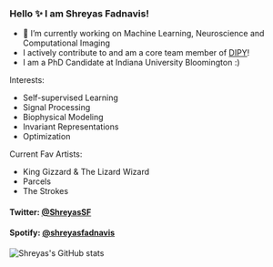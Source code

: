 ### Hello ✨  I am Shreyas Fadnavis!

- 🔭 I’m currently working on Machine Learning, Neuroscience and Computational Imaging
- I actively contribute to and am a core team member of [DIPY](https://dipy.org/)!
- I am a PhD Candidate at Indiana University Bloomington :)

Interests:
- Self-supervised Learning
- Signal Processing
- Biophysical Modeling
- Invariant Representations
- Optimization

Current Fav Artists:
- King Gizzard & The Lizard Wizard
- Parcels
- The Strokes

#### Twitter: [@ShreyasSF](https://twitter.com/ShreyasSF) 
#### Spotify: [@shreyasfadnavis](https://open.spotify.com/user/shreyasfadnavis)

![Shreyas's GitHub stats](https://github-readme-stats.vercel.app/api?username=ShreyasFadnavis)
